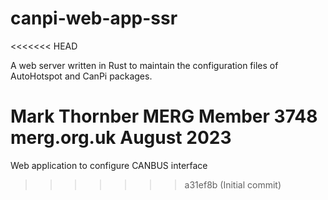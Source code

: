 # canpi-web-app-ssr
<<<<<<< HEAD

A web server written in Rust to maintain the configuration files of AutoHotspot and CanPi packages.

Mark Thornber
MERG Member 3748
merg.org.uk
August 2023
=======
Web application to configure CANBUS interface
>>>>>>> a31ef8b (Initial commit)
